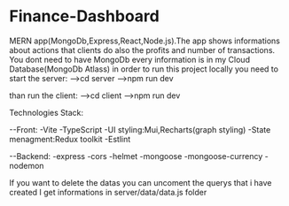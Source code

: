 # Finance-Dashboard

MERN app(MongoDb,Express,React,Node.js).The app shows informations about actions that clients do also the profits and number of transactions.
You dont need to have MongoDb every information is in my Cloud Database(MongoDb Atlass) in order to run this project locally you need to 
start the server:
-->cd server
-->npm run dev

than run the client:
-->cd client
-->npm run dev

Technologies Stack:

--Front:
-Vite
-TypeScript
-UI styling:Mui,Recharts(graph styling)
-State menagment:Redux toolkit
-Estlint

--Backend:
-express
-cors
-helmet
-mongoose
-mongoose-currency
-nodemon

If you want to delete the datas you can uncoment the querys that i have created
I get informations in server/data/data.js folder
